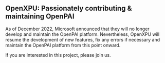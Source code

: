 ## OpenXPU: Passionately contributing & maintaining OpenPAI

As of December 2022, Microsoft announced that they will no longer develop and maintain the OpenPAI platform.
Nevertheless, OpenXPU will resume the development of new features, fix any errors if necessary and maintain the OpenPAI platform from this point onward.

If you are interested in this project, please join us.
